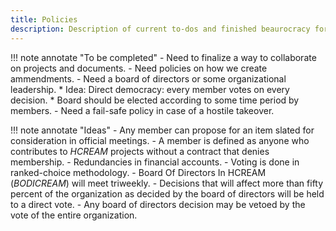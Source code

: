 ```yaml
---
title: Policies
description: Description of current to-dos and finished beaurocracy for HCREAM
---
```


!!! note annotate "To be completed"
    - Need to finalize a way to collaborate on projects and documents.
    - Need policies on how we create ammendments.
    - Need a board of directors or some organizational leadership.
        * Idea: Direct democracy: every member votes on every decision.
        * Board should be elected according to some time period by members.
    - Need a fail-safe policy in case of a hostile takeover.

!!! note annotate "Ideas"
    - Any member can propose for an item slated for consideration in official meetings.
    - A member is defined as anyone who contributes to _HCREAM_ projects without a contract that denies membership.
    - Redundancies in financial accounts.
    - Voting is done in ranked-choice methodology.
    - Board Of Directors In HCREAM (_BODICREAM_) will meet triweekly.
    - Decisions that will affect more than fifty percent of the organization as decided by the board of directors will be held to a direct vote.
    - Any board of directors decision may be vetoed by the vote of the entire organization.
